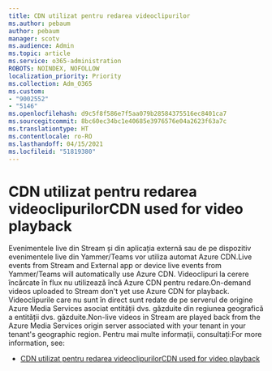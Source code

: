 ```yaml
---
title: CDN utilizat pentru redarea videoclipurilor
ms.author: pebaum
author: pebaum
manager: scotv
ms.audience: Admin
ms.topic: article
ms.service: o365-administration
ROBOTS: NOINDEX, NOFOLLOW
localization_priority: Priority
ms.collection: Adm_O365
ms.custom:
- "9002552"
- "5146"
ms.openlocfilehash: d9c5f8f586e7f5aa079b28584375516ec8401ca7
ms.sourcegitcommit: 8bc60ec34bc1e40685e3976576e04a2623f63a7c
ms.translationtype: HT
ms.contentlocale: ro-RO
ms.lasthandoff: 04/15/2021
ms.locfileid: "51819380"
---
```

# <a name="cdn-used-for-video-playback"></a><span data-ttu-id="d3a9e-102">CDN utilizat pentru redarea videoclipurilor</span><span class="sxs-lookup"><span data-stu-id="d3a9e-102">CDN used for video playback</span></span>

<span data-ttu-id="d3a9e-103">Evenimentele live din Stream și din aplicația externă sau de pe dispozitiv evenimentele live din Yammer/Teams vor utiliza automat Azure CDN.</span><span class="sxs-lookup"><span data-stu-id="d3a9e-103">Live events from Stream and External app or device live events from Yammer/Teams will automatically use Azure CDN.</span></span> <span data-ttu-id="d3a9e-104">Videoclipuri la cerere încărcate în flux nu utilizează încă Azure CDN pentru redare.</span><span class="sxs-lookup"><span data-stu-id="d3a9e-104">On-demand videos uploaded to Stream don't yet use Azure CDN for playback.</span></span> <span data-ttu-id="d3a9e-105">Videoclipurile care nu sunt în direct sunt redate de pe serverul de origine Azure Media Services asociat entității dvs. găzduite din regiunea geografică a entității dvs. găzduite.</span><span class="sxs-lookup"><span data-stu-id="d3a9e-105">Non-live videos in Stream are played back from the Azure Media Services origin server associated with your tenant in your tenant's geographic region.</span></span> <span data-ttu-id="d3a9e-106">Pentru mai multe informații, consultați:</span><span class="sxs-lookup"><span data-stu-id="d3a9e-106">For more information, see:</span></span>

- [<span data-ttu-id="d3a9e-107">CDN utilizat pentru redarea videoclipurilor</span><span class="sxs-lookup"><span data-stu-id="d3a9e-107">CDN used for video playback</span></span>](https://docs.microsoft.com/stream/network-overview#cdn-used-for-video-playback)
